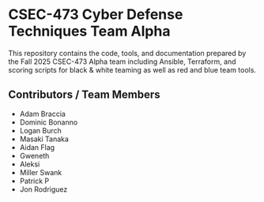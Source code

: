 # CSEC-473 Cyber Defense Techniques Team Alpha
This repository contains the code, tools, and documentation prepared by the Fall 2025 CSEC-473 Alpha team including Ansible, Terraform, and scoring scripts for black & white teaming as well as red and blue team tools.

## Contributors / Team Members
* Adam Braccia
* Dominic Bonanno
* Logan Burch
* Masaki Tanaka
* Aidan Flag
* Gweneth
* Aleksi
* Miller Swank
* Patrick P
* Jon Rodriguez
